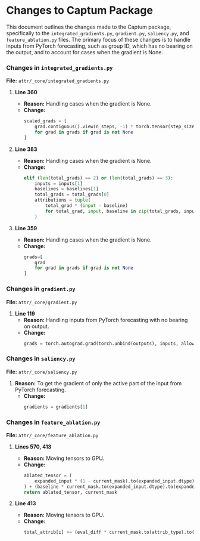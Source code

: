 # Changes to Captum Package

This document outlines the changes made to the Captum package, specifically to the `integrated_gradients.py`, `gradient.py`, `saliency.py`, and `feature_ablation.py` files. The primary focus of these changes is to handle inputs from PyTorch forecasting, such as group ID, which has no bearing on the output, and to account for cases when the gradient is None.

### Changes in `integrated_gradients.py`

**File:** `attr/_core/integrated_gradients.py`

1. **Line 360**
   - **Reason:** Handling cases when the gradient is None.
   - **Change:**
     ```python
     scaled_grads = [
         grad.contiguous().view(n_steps, -1) * torch.tensor(step_sizes).view(n_steps, 1).to(grad.device)
         for grad in grads if grad is not None
     ]
     ```

2. **Line 383**
   - **Reason:** Handling cases when the gradient is None.
   - **Change:**
     ```python
     elif (len(total_grads) == 2) or (len(total_grads) == 3):
         inputs = inputs[1]
         baselines = baselines[1]
         total_grads = total_grads[0]
         attributions = tuple(
             total_grad * (input - baseline)
             for total_grad, input, baseline in zip(total_grads, inputs, baselines)
         )
     ```

3. **Line 359**
   - **Reason:** Handling cases when the gradient is None.
   - **Change:**
     ```python
     grads=[
         grad
         for grad in grads if grad is not None
     ]
     ```

### Changes in `gradient.py`

**File:** `attr/_core/gradient.py`

1. **Line 119**
   - **Reason:** Handling inputs from PyTorch forecasting with no bearing on output.
   - **Change:**
     ```python
     grads = torch.autograd.grad(torch.unbind(outputs), inputs, allow_unused=True)
     ```

### Changes in `saliency.py`

**File:** `attr/_core/saliency.py`

1. **Reason:** To get the gradient of only the active part of the input from PyTorch forecasting.
   - **Change:**
     ```python
     gradients = gradients[1]
     ```

### Changes in `feature_ablation.py`

**File:** `attr/_core/feature_ablation.py`

1. **Lines 570, 413**
   - **Reason:** Moving tensors to GPU.
   - **Change:**
     ```python
     ablated_tensor = (
         expanded_input * (1 - current_mask).to(expanded_input.dtype).to(expanded_input.device)
     ) + (baseline * current_mask.to(expanded_input.dtype).to(expanded_input.device))
     return ablated_tensor, current_mask
     ```
   
2. **Line 413**
   - **Reason:** Moving tensors to GPU.
   - **Change:**
     ```python
     total_attrib[i] += (eval_diff * current_mask.to(attrib_type).to(eval_diff.device)).sum()
     ```
